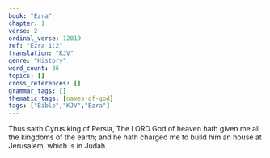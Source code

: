 ```yaml
---
book: "Ezra"
chapter: 1
verse: 2
ordinal_verse: 12019
ref: "Ezra 1:2"
translation: "KJV"
genre: "History"
word_count: 36
topics: []
cross_references: []
grammar_tags: []
thematic_tags: [names-of-god]
tags: ["Bible","KJV","Ezra"]
---
```

Thus saith Cyrus king of Persia, The LORD God of heaven hath given me all the kingdoms of the earth; and he hath charged me to build him an house at Jerusalem, which is in Judah.

